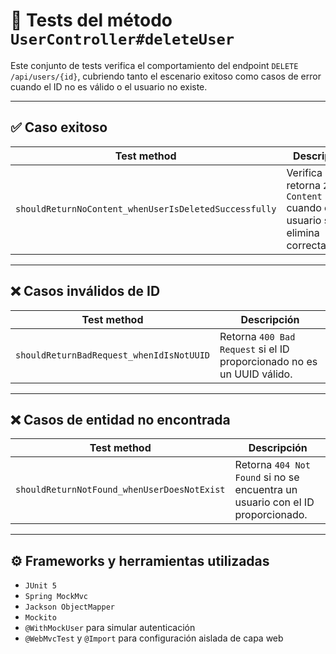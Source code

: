 # 🧪 Tests del método `UserController#deleteUser`

Este conjunto de tests verifica el comportamiento del endpoint `DELETE /api/users/{id}`, cubriendo tanto el escenario exitoso como casos de error cuando el ID no es válido o el usuario no existe.

---

## ✅ Caso exitoso

| Test method | Descripción |
|-------------|-------------|
| `shouldReturnNoContent_whenUserIsDeletedSuccessfully` | Verifica que se retorna `204 No Content` cuando el usuario se elimina correctamente. |

---

## ❌ Casos inválidos de ID

| Test method | Descripción |
|-------------|-------------|
| `shouldReturnBadRequest_whenIdIsNotUUID` | Retorna `400 Bad Request` si el ID proporcionado no es un UUID válido. |

---

## ❌ Casos de entidad no encontrada

| Test method | Descripción |
|-------------|-------------|
| `shouldReturnNotFound_whenUserDoesNotExist` | Retorna `404 Not Found` si no se encuentra un usuario con el ID proporcionado. |

---

## ⚙️ Frameworks y herramientas utilizadas

- `JUnit 5`
- `Spring MockMvc`
- `Jackson ObjectMapper`
- `Mockito`
- `@WithMockUser` para simular autenticación
- `@WebMvcTest` y `@Import` para configuración aislada de capa web